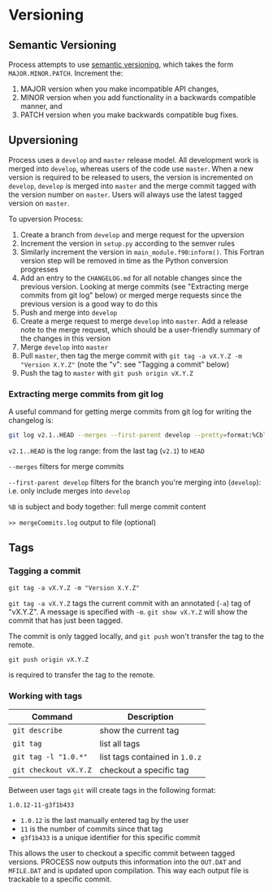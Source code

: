 # Versioning
## Semantic Versioning
Process attempts to use [semantic versioning](https://semver.org/), which takes the form `MAJOR.MINOR.PATCH`. Increment the:

1. MAJOR version when you make incompatible API changes,
2. MINOR version when you add functionality in a backwards compatible manner, and
3. PATCH version when you make backwards compatible bug fixes.

## Upversioning
Process uses a `develop` and `master` release model. All development work is merged into `develop`, whereas users of the code use `master`. When a new version is required to be released to users, the version is incremented on `develop`, `develop` is merged into `master` and the merge commit tagged with the version number on `master`. Users will always use the latest tagged version on `master`.

To upversion Process:

1. Create a branch from `develop` and merge request for the upversion
2. Increment the version in `setup.py` according to the semver rules
3. Similarly increment the version in `main_module.f90`:`inform()`. This Fortran version step will be removed in time as the Python conversion progresses
4. Add an entry to the `CHANGELOG.md` for all notable changes since the previous version. Looking at merge commits (see "Extracting merge commits from git log" below) or merged merge requests since the previous version is a good way to do this
5. Push and merge into `develop`
6. Create a merge request to merge `develop` into `master`. Add a release note to the merge request, which should be a user-friendly summary of the changes in this version
7. Merge `develop` into `master`
8. Pull `master`, then tag the merge commit with `git tag -a vX.Y.Z -m "Version X.Y.Z"` (note the "v": see "Tagging a commit" below)
9. Push the tag to `master` with `git push origin vX.Y.Z`

### Extracting merge commits from git log
A useful command for getting merge commits from git log for writing the changelog is:
```bash
git log v2.1..HEAD --merges --first-parent develop --pretty=format:%Cblue%B%n >> mergeCommits.log
```
`v2.1..HEAD` is the log range: from the last tag (`v2.1`) to `HEAD`

`--merges` filters for merge commits

`--first-parent develop` filters for the branch you're merging into (`develop`): i.e. only include merges into `develop`

`%B` is subject and body together: full merge commit content

`>> mergeCommits.log` output to file (optional)

## Tags
### Tagging a commit
```
git tag -a vX.Y.Z -m "Version X.Y.Z"
```
`git tag -a vX.Y.Z` tags the current commit with an annotated (`-a`) tag of "vX.Y.Z". A message is specified with `-m`. `git show vX.Y.Z` will show the commit that has just been tagged.

The commit is only tagged locally, and `git push` won't transfer the tag to the remote.
```
git push origin vX.Y.Z
```
is required to transfer the tag to the remote.

### Working with tags
|Command|Description|
|--------|--------| 
|`git describe`|show the current tag| 
|`git tag`|list all tags|
|`git tag -l "1.0.*"`|list tags contained in `1.0.z`|
|`git checkout vX.Y.Z`|checkout a specific tag|

Between user tags `git` will create tags in the following format:
```
1.0.12-11-g3f1b433
```

- `1.0.12` is the last manually entered tag by the user
- `11` is the number of commits since that tag
- `g3f1b433` is a unique identifier for this specific commit

This allows the user to checkout a specific commit between tagged versions. PROCESS now outputs this information into the `OUT.DAT` and `MFILE.DAT` and is 
updated upon compilation. This way each output file is trackable to a specific commit.
